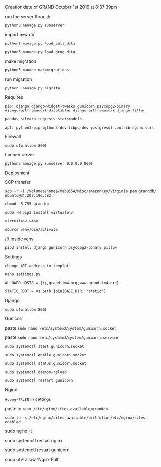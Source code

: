 Creation date of GRAND October 1st 2019 at 8:37:39pm

run the server through

`python3 manage.py runserver`

import new db

`python3 manage.py load_cell_data`

`python3 manage.py load_drug_data`

make migration

`python3 manage makemigrations`

run migration

`python3 manage.py migrate`

Requires

`pip: django django-widget-tweaks gunicorn psycopg2-binary djangorestframework-datatables djangorestframework django-filter`

`pandas sklearn requests statsmodels`

`apt: python3-pip python3-dev libpq-dev postgresql-contrib nginx curl`

Firewall

`sudo ufw allow 8000`

Launch server

`python3 manage.py runserver 0.0.0.0:8000`

Deployment:

SCP transfer

`scp -r -i /Volumes/home$/mab8354/Misc/amazonKey/Virginia.pem granddb/ ubuntu@34.207.196.182:`

`chmod -R 755 granddb`

`sudo -H pip3 install virtualenv`

`virtualenv venv`

`source venv/bin/activate`

/!\ inside venv

`pip3 install django gunicorn psycopg2-binary pillow`

Settings

`change API address in template`

`nano settings.py`

`ALLOWED_HOSTS = [ip,grand.tm4.org,www.grand.tm4.org]`

`STATIC_ROOT = os.path.join(BASE_DIR, 'static')`

Django

`sudo ufw allow 8000`

Gunicorn


paste `sudo nano /etc/systemd/system/gunicorn.socket`

paste `sudo nano /etc/systemd/system/gunicorn.service`

`sudo systemctl start gunicorn.socket`

`sudo systemctl enable gunicorn.socket`

`sudo systemctl status gunicorn.socket`

`sudo systemctl daemon-reload`

`sudo systemctl restart gunicorn`

Nginx

`debug=FALSE` in settings

paste in `nano /etc/nginx/sites-available/granddb`

`sudo ln -s /etc/nginx/sites-available/portfolio /etc/nginx/sites-enabled`

sudo nginx -t

sudo systemctl restart nginx

sudo systemctl restart gunicorn

sudo ufw allow 'Nginx Full'



